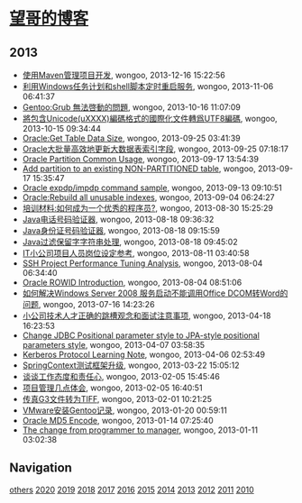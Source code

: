 # [望哥的博客](http://blog.sisopipo.com)

## 2013
* [使用Maven管理项目开发](/2013/2013-12-16-using-maven-to-manage-project), wongoo, 2013-12-16 15:22:56
* [利用Windows任务计划和shell脚本定时重启服务](/2013/2013-11-06-using-schedule-job-to-auto-start-service), wongoo, 2013-11-06 06:41:37
* [Gentoo:Grub 無法啓動的問題](/2013/2013-10-16-gentoo-linux-grub-cant-start), wongoo, 2013-10-16 11:07:09
* [將包含Unicode(uXXXX)編碼格式的國際化文件轉爲UTF8編碼](/2013/2013-10-15-unicode-to-utf8), wongoo, 2013-10-15 09:34:44
* [Oracle:Get Table Data Size](/2013/2013-09-25-oracleget-table-data-size), wongoo, 2013-09-25 03:41:39
* [Oracle大批量高效地更新大数据表索引字段](/2013/2013-09-25-oracle-efficient-to-update-index-col-of-big-table), wongoo, 2013-09-25 07:18:17
* [Oracle Partition Common Usage](/2013/2013-09-17-oracle-partition-common-usage), wongoo, 2013-09-17 13:54:39
* [Add partition to an existing NON-PARTITIONED table](/2013/2013-09-17-add-partition-to-an-existing-non-partitioned-table), wongoo, 2013-09-17 15:35:47
* [Oracle expdp/impdp command sample](/2013/2013-09-13-oracle-expdpimpdp-command-sample), wongoo, 2013-09-13 09:10:51
* [Oracle:Rebuild all unusable indexes](/2013/2013-09-04-oraclerebuilding-all-unusable-indexes), wongoo, 2013-09-04 06:24:27
* [培训材料:如何成为一个优秀的程序员?](/2013/2013-08-30-how-to-be-a-good-programmer), wongoo, 2013-08-30 15:25:29
* [Java电话号码验证器](/2013/2013-08-18-java-tel-validator), wongoo, 2013-08-18 09:36:32
* [Java身份证号码验证器](/2013/2013-08-18-java-id-validator), wongoo, 2013-08-18 09:15:59
* [Java过滤保留字字符串处理](/2013/2013-08-18-java-filter-keeping-words), wongoo, 2013-08-18 09:45:02
* [IT小公司项目人员岗位设定参考](/2013/2013-08-11-jobs-for-little-company), wongoo, 2013-08-11 03:40:58
* [SSH Project Performance Tuning Analysis](/2013/2013-08-04-ssh-project-performance-tuning-analiysis), wongoo, 2013-08-04 06:34:40
* [Oracle ROWID Introduction](/2013/2013-08-04-oracle-rowid), wongoo, 2013-08-04 08:51:06
* [如何解决Windows Server 2008 服务启动不能调用Office DCOM转Word的问题](/2013/2013-07-16-windows2008-call-dcom-problem), wongoo, 2013-07-16 14:23:26
* [小公司技术人才正确的跳槽观念和面试注意事项](/2013/2013-04-18-notice-tips-when-job-hopping), wongoo, 2013-04-18 16:23:53
* [Change JDBC Positional parameter style to JPA-style positional parameters style](/2013/2013-04-07-hql-parameters-style), wongoo, 2013-04-07 03:58:35
* [Kerberos Protocol Learning Note](/2013/2013-04-06-kerberos-protocol-learning-note), wongoo, 2013-04-06 02:53:49
* [SpringContext测试框架升级](/2013/2013-03-22-springcontext-test-framework-upgrade), wongoo, 2013-03-22 15:05:12
* [谈谈工作态度和责任心](/2013/2013-02-05-responsibility-and-attibute), wongoo, 2013-02-05 15:45:46
* [项目管理几点体会](/2013/2013-02-05-experience-of-project-management), wongoo, 2013-02-05 16:40:51
* [传真G3文件转为TIFF](/2013/2013-02-01-fax-g3-to-tiff), wongoo, 2013-02-01 10:21:25
* [VMware安装Gentoo记录](/2013/2013-01-20-vmware-install-gentoo), wongoo, 2013-01-20 00:59:11
* [Oracle MD5 Encode](/2013/2013-01-14-oracle-md5-encode), wongoo, 2013-01-14 07:25:40
* [The change from programmer to manager](/2013/2013-01-11-the-change-from-programmer-to-manager), wongoo, 2013-01-11 03:02:38

## Navigation
[others](/others/)
[2020](/2020/)
[2019](/2019/)
[2018](/2018/)
[2017](/2017/)
[2016](/2016/)
[2015](/2015/)
[2014](/2014/)
[2013](/2013/)
[2012](/2012/)
[2011](/2011/)
[2010](/2010/)
